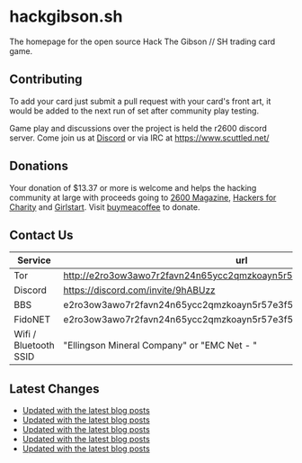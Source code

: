 # hackgibson.sh
The homepage for the open source Hack The Gibson // SH trading card game.


## Contributing

To add your card just submit a pull request with your card's front art, it would be added to the next run of set after community play testing.

Game play and discussions over the project is held the r2600 discord server. Come join us at [Discord](https://discord.com/invite/9hABUzz) or via IRC at https://www.scuttled.net/


## Donations

Your donation of $13.37 or more is welcome and helps the hacking community at large with proceeds going to [2600 Magazine](https://2600.com/), [Hackers for Charity](https://hackersforcharity.org) and [Girlstart](https://girlstart.org).  Visit [buymeacoffee](https://www.buymeacoffee.com/hackgibson.sh) to donate.


## Contact Us

Service | url
-|-
Tor | http://e2ro3ow3awo7r2favn24n65ycc2qmzkoayn5r57e3f56nvjwdcgg32ad.onion
Discord | https://discord.com/invite/9hABUzz
BBS | e2ro3ow3awo7r2favn24n65ycc2qmzkoayn5r57e3f56nvjwdcgg32ad.onion:23
FidoNET | e2ro3ow3awo7r2favn24n65ycc2qmzkoayn5r57e3f56nvjwdcgg32ad.onion:24554
Wifi / Bluetooth SSID | "Ellingson Mineral Company" or "EMC Net - <fidonet address>"

## Latest Changes
<!-- BLOG-POST-LIST:START -->
- [Updated with the latest blog posts](https://github.com/DFW2600/hackgibson.sh/commit/127b4cd3c1ee046e9a4e55908741e6a5ca4dba9d)
- [Updated with the latest blog posts](https://github.com/DFW2600/hackgibson.sh/commit/bb643be97eb77aabd3554751b07863939b574c6a)
- [Updated with the latest blog posts](https://github.com/DFW2600/hackgibson.sh/commit/dcf8afa6c20208fc42abec6d69b5f03ef0d2fd64)
- [Updated with the latest blog posts](https://github.com/DFW2600/hackgibson.sh/commit/e24df11dcdaf329da08e4372b25f51f9629c5b3b)
- [Updated with the latest blog posts](https://github.com/DFW2600/hackgibson.sh/commit/5173a4d7d7eb5b55bffbd37dbb42b055971813dc)
<!-- BLOG-POST-LIST:END -->
